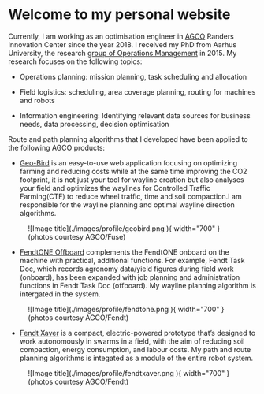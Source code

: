 # Welcome to my personal website

Currently, I am working as an optimisation engineer in [AGCO](https://www.agcocorp.com) Randers Innovation Center since the year 2018. I received my PhD from Aarhus University, the research [group of Operations Management](https://ece.au.dk/en/research/key-areas-in-research-and-development/communication-control-and-automation/operations-management) in 2015.
My research focuses on the following topics:

- Operations planning: mission planning, task scheduling and allocation

- Field logistics: scheduling, area coverage planning, routing for machines and robots

- Information engineering: Identifying relevant data sources for business needs, data processing, decision optimisation

 Route and path planning algorithms that I developed have been applied to the following AGCO products:

- [Geo-Bird](https://app.geo-bird.com) is an easy-to-use web application focusing on optimizing farming and reducing costs while at the same time improving the CO2 footprint, it is not just your tool for wayline creation but also analyses your field and optimizes the waylines for Controlled Traffic Farming(CTF) to reduce wheel traffic, time and soil compaction.I am responsible for the wayline planning and optimal wayline direction algorithms.

<!-- ![geobird](./geobird.png "geobird" ) -->

<figure markdown>
  ![Image title](./images/profile/geobird.png ){ width="700" }
  <figcaption>(photos courtesy AGCO/Fuse)</figcaption>
</figure>

- [FendtONE Offboard](https://www.fendt.com/int/7-fendtone-offboard) complements the FendtONE onboard on the machine with practical, additional functions. For example, Fendt Task Doc, which records agronomy data/yield figures during field work (onboard), has been expanded with job planning and administration functions in Fendt Task Doc (offboard). My wayline planning algorithm is intergated in the system.

<figure markdown>
  ![Image title](./images/profile/fendtone.png ){ width="700" }
  <figcaption>(photos courtesy AGCO/Fendt)</figcaption>
</figure>

- [Fendt Xaver](https://www.fendt.com/int/xaver) is a compact, electric-powered prototype that’s designed to work autonomously in swarms in a field, with the aim of reducing soil compaction, energy consumption, and labour costs. My path and route planning algorithms is integated as a module of the entire robot system.
<!-- ![xaver](./fendtxaver.png "xaver") -->
<figure markdown>
  ![Image title](./images/profile/fendtxaver.png ){ width="700" }
  <figcaption>(photos courtesy AGCO/Fendt)</figcaption>
</figure>

<!-- <div class="video-wrapper">
<iframe width="1280" height="800" src="https://www.youtube.com/embed/OoUGSb-ASTc" title="YouTube video player" frameborder="0" allow="accelerometer; autoplay; clipboard-write; encrypted-media; gyroscope; picture-in-picture" allowfullscreen></iframe>
</div> -->
